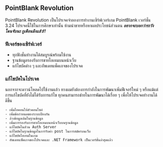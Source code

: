 ## PointBlank Revolution
PointBlank Revolution เป็นโปรเจคจำลองการทำงานเซิร์ฟเวอร์เกม PointBlank เวอร์ชั่น 3.24 โปรเจคนี้ใช้ในการศึกษาเท่านั้น
ห้ามนำขายหรือหาผลประโยชน์ส่วนตน ***อยากจะบอกว่าระวังโดนจับนะ กูเตือนมึงแล้ว!!***


### ฟีเจอร์ของเซิร์ฟเวอร์
- ทุกฟังชั่นทำงานได้สมบูรณ์พร้อมใช้งาน
- ฐานข้อมูลรองรับการขายไอเทมบนหน้าเว็บ
- แก้ไขบัคต่าง ๆ และอัพเดทแพ็คเกจของโปรเจค


### แก้ไขบัคในโปรเจค
นอกจากจะดาวน์โหลดไปใช้งานแล้ว ทางผมยังต้องการกำลังในการพัฒนาเพิ่มฟีเจอร์ใหม่ ๆ หรือแม้แต่การแก้ไขบัคที่ยังไม่ได้รับการแก้ไข
ทุกคนสามารถช่ายในการพัฒนาได้เรื่อย ๆ เพื่อให้โปรเจคทำงานได้ดีขึ้น


```
- เพิ่มไอคอนให้ตัวคอนโซล์
- เพิ่มข้อกำหนดของระบบป้องกัน
- ล้างข้อมูลเดิมในฐานข้อมูล
- เพิ่มการรองรับการขายไอเทมบนหน้าเว็บบนฐานข้อมูล
- แก้ไขบัคในส่วน Auth Server
- แก้ไขบัคในฐานข้อมูลในการรับค่า post ในการสมัครบนเว็บ
- แก้ไขบัคไอเทมในเกม
- อัพเดทแพ็คเกจของโปรเจคและ .NET Framework เป็นเวอร์ชั่นล่าสุดแล้ว

```
